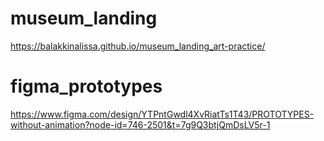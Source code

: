 # museum_landing
https://balakkinalissa.github.io/museum_landing_art-practice/
# figma_prototypes
https://www.figma.com/design/YTPntGwdl4XvRiatTs1T43/PROTOTYPES-without-animation?node-id=746-2501&t=7g9Q3btjQmDsLV5r-1
